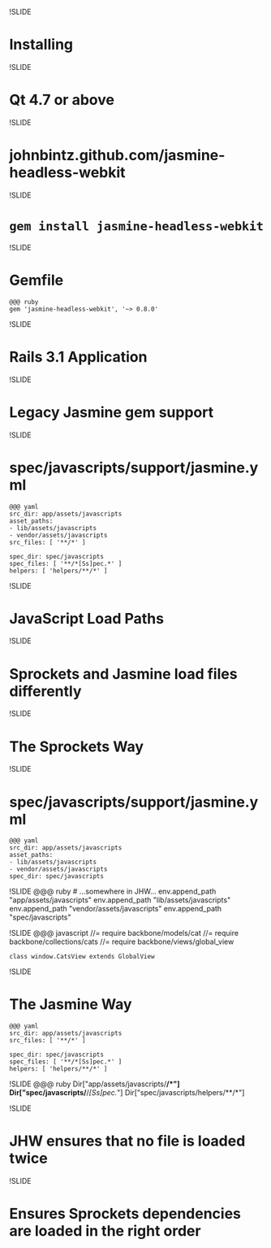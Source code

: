 !SLIDE
# Installing

!SLIDE
# Qt 4.7 or above

!SLIDE
# johnbintz.github.com/jasmine-headless-webkit

!SLIDE
# `gem install jasmine-headless-webkit`

!SLIDE
# Gemfile
    @@@ ruby
    gem 'jasmine-headless-webkit', '~> 0.8.0'

!SLIDE
# Rails 3.1 Application

!SLIDE
# Legacy Jasmine gem support

!SLIDE
# spec/javascripts/support/jasmine.yml
    @@@ yaml
    src_dir: app/assets/javascripts
    asset_paths:
    - lib/assets/javascripts
    - vendor/assets/javascripts
    src_files: [ '**/*' ]

    spec_dir: spec/javascripts
    spec_files: [ '**/*[Ss]pec.*' ]
    helpers: [ 'helpers/**/*' ]

!SLIDE
# JavaScript Load Paths

!SLIDE
# Sprockets and Jasmine load files differently

!SLIDE
# The Sprockets Way

!SLIDE
# spec/javascripts/support/jasmine.yml
    @@@ yaml
    src_dir: app/assets/javascripts
    asset_paths:
    - lib/assets/javascripts
    - vendor/assets/javascripts
    spec_dir: spec/javascripts

!SLIDE
    @@@ ruby
    # ...somewhere in JHW...
    env.append_path "app/assets/javascripts"
    env.append_path "lib/assets/javascripts"
    env.append_path "vendor/assets/javascripts"
    env.append_path "spec/javascripts"

!SLIDE
    @@@ javascript
    //= require backbone/models/cat
    //= require backbone/collections/cats
    //= require backbone/views/global_view

    class window.CatsView extends GlobalView

!SLIDE
# The Jasmine Way
    @@@ yaml
    src_dir: app/assets/javascripts
    src_files: [ '**/*' ]

    spec_dir: spec/javascripts
    spec_files: [ '**/*[Ss]pec.*' ]
    helpers: [ 'helpers/**/*' ]

!SLIDE
    @@@ ruby
    Dir["app/assets/javascripts/**/*"]
    Dir["spec/javascripts/**/*[Ss]pec.*"]
    Dir["spec/javascripts/helpers/**/*"]

!SLIDE
# JHW ensures that no file is loaded twice

!SLIDE
# Ensures Sprockets dependencies are loaded in the right order

